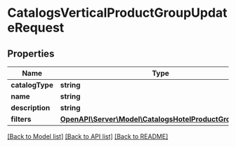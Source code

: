 # CatalogsVerticalProductGroupUpdateRequest

## Properties
Name | Type | Description | Notes
------------ | ------------- | ------------- | -------------
**catalogType** | **string** |  | [optional] 
**name** | **string** |  | [optional] 
**description** | **string** |  | [optional] 
**filters** | [**OpenAPI\Server\Model\CatalogsHotelProductGroupFilters**](CatalogsHotelProductGroupFilters.md) |  | [optional] 

[[Back to Model list]](../README.md#documentation-for-models) [[Back to API list]](../README.md#documentation-for-api-endpoints) [[Back to README]](../README.md)


